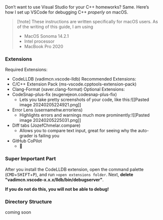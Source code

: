 Don’t want to use Visual Studio for your C++ homeworks? Same. Here’s how I set up VSCode for debugging C++ *properly* on macOS.

> [!note] These instructions are written specifically for macOS users.
> As of the writing of this guide, I am using
> - MacOS Sonoma 14.2.1
> - Intel processor
> - MacBook Pro 2020

### Extensions
Required Extensions:
- CodeLLDB (vadimcn.vscode-lldb)
Recommended Extensions:
- C/C++ Extension Pack (ms-vscode.cpptools-extension-pack)
- Clang-Format (xaver.clang-format)
Optional Extensions:
- CodeSnap-plus-fix (eugenejeon.codesnap-plus-fix)
	- Lets you take pretty screenshots of your code, like this:![[Pasted image 20240205224921.png]]
- Error Lens (usernamehw.errorlens)
	- Highlights errors and warnings much more prominently:![[Pasted image 20240205225031.png]]
- Diff tabs (JozefChmelar.compare)
	- Allows you to compare text input, great for seeing why the auto-grader is failing you
- GitHub CoPilot
	- 🤫

### Super Important Part
After you install the CodeLLDB extension, open the command palette (<kbd>CMD</kbd>+<kbd>SHIFT</kbd>+<kbd>P</kbd>), and run `>open extensions folder`.
Next, **delete "vadimcn.vscode-x.x.x/lldb/bin/debugserver"**.

**If you do not do this, you will not be able to debug!**

### Directory Structure
coming soon